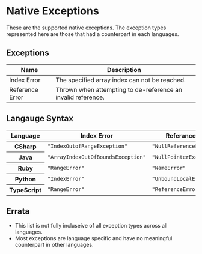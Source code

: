 # Native Exceptions

These are the supported native exceptions. 
The exception types represented here are those that had a counterpart in each languages.

## Exceptions

<table>
    <thead>
        <th>Name</th>
        <th>Description</th>
    </thead>
        <tr>
            <td>Index Error</td>
            <td>The specified array index can not be reached.</td>
        </tr>
        <tr>
            <td>Reference Error</td>
            <td>Thrown when attempting to de-reference an invalid reference.</td>
        </tr>
</table>

## Langauge Syntax

<table>
    <thead>
        <th>Language</th>
        <th>Index Error</th>
        <th>Referance Error</th>
    </thead>
    <tbody>
        <tr>
            <th>CSharp</th>
            <td><code>"IndexOutofRangeException"</code></td>
            <td><code>"NullReferenceException"</code></td>
        </tr>
        <tr>
            <th>Java</th>
            <td><code>"ArrayIndexOutOfBoundsException"</code></td>
            <td><code>"NullPointerException"</code></td>
        </tr>
        <tr>
            <th>Ruby</th>
            <td><code>"RangeError"</code></td>
            <td><code>"NameError"</code></td>
        </tr>
        <tr>
            <th>Python</th>
            <td><code>"IndexError"</code></td>
            <td><code>"UnboundLocalError"</code></td>
        </tr>
        <tr>
            <th>TypeScript</th>
            <td><code>"RangeError"</code></td>
            <td><code>"ReferenceError"</code></td>
        </tr>
    </tbody>
</table>

## Errata
- This list is not fully incluseive of all exception types across all languages.
- Most exceptions are language specific and have no meaningful counterpart in other languages.
